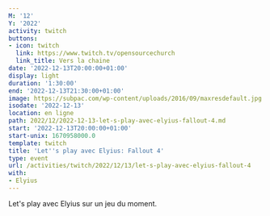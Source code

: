 ```yaml
---
M: '12'
Y: '2022'
activity: twitch
buttons:
- icon: twitch
  link: https://www.twitch.tv/opensourcechurch
  link_title: Vers la chaine
date: '2022-12-13T20:00:00+01:00'
display: light
duration: '1:30:00'
end: '2022-12-13T21:30:00+01:00'
image: https://subpac.com/wp-content/uploads/2016/09/maxresdefault.jpg
isodate: '2022-12-13'
location: en ligne
path: 2022/12/2022-12-13-let-s-play-avec-elyius-fallout-4.md
start: '2022-12-13T20:00:00+01:00'
start-unix: 1670958000.0
template: twitch
title: 'Let''s play avec Elyius: Fallout 4'
type: event
url: /activities/twitch/2022/12/13/let-s-play-avec-elyius-fallout-4
with:
- Elyius
---
```

Let's play avec Elyius sur un jeu du moment.